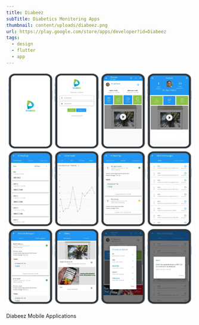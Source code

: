 ```yaml
---
title: Diabeez
subTitle: Diabetics Monitoring Apps
thumbnail: content/uploads/diabeez.png
url: https://play.google.com/store/apps/developer?id=Diabeez
tags:
  - design
  - flutter
  - app
---
```


![Diabeez](content/uploads/diabeez-screens.png)

Diabeez Mobile Applications
